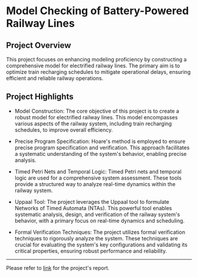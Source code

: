 # Model Checking of Battery-Powered Railway Lines

## Project Overview
This project focuses on enhancing modeling proficiency by constructing a comprehensive model for electrified railway lines. The primary aim is to optimize train recharging schedules to mitigate operational delays, ensuring efficient and reliable railway operations.

## Project Highlights
* Model Construction: The core objective of this project is to create a robust model for electrified railway lines. This model encompasses various aspects of the railway system, including train recharging schedules, to improve overall efficiency.

* Precise Program Specification: Hoare's method is employed to ensure precise program specification and verification. This approach facilitates a systematic understanding of the system's behavior, enabling precise analysis.

* Timed Petri Nets and Temporal Logic: Timed Petri nets and temporal logic are used for a comprehensive system assessment. These tools provide a structured way to analyze real-time dynamics within the railway system.

* Uppaal Tool: The project leverages the Uppaal tool to formulate Networks of Timed Automata (NTAs). This powerful tool enables systematic analysis, design, and verification of the railway system's behavior, with a primary focus on real-time dynamics and scheduling.

* Formal Verification Techniques: The project utilizes formal verification techniques to rigorously analyze the system. These techniques are crucial for evaluating the system's key configurations and validating its critical properties, ensuring robust performance and reliability.

---

Please refer to [link](/Report.pdf) for the project's report.
